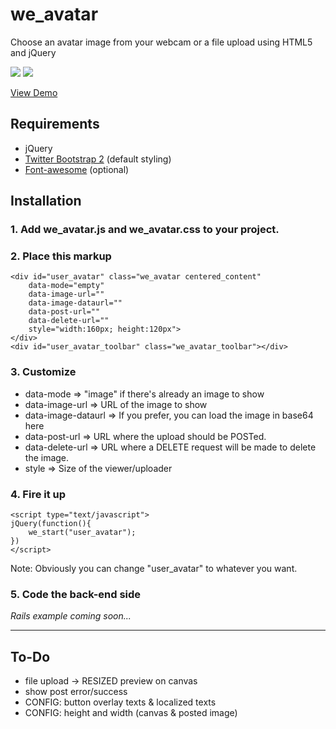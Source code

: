 # we_avatar

Choose an avatar image from your webcam or a file upload using HTML5 and jQuery

![](http://i.imgur.com/eAVDZwO.png) ![](http://i.imgur.com/7G7hvqt.png)

[View Demo](http://ceneon.github.io/we_avatar/demo.html)

## Requirements

* jQuery
* [Twitter Bootstrap 2](http://getbootstrap.com/2.3.2/) (default styling)
* [Font-awesome](http://fortawesome.github.io/Font-Awesome/) (optional)

## Installation

### 1. Add we_avatar.js and we_avatar.css to your project.

### 2. Place this markup

    <div id="user_avatar" class="we_avatar centered_content" 
        data-mode="empty"
        data-image-url=""
        data-image-dataurl=""
        data-post-url=""
        data-delete-url=""
        style="width:160px; height:120px">
    </div>
    <div id="user_avatar_toolbar" class="we_avatar_toolbar"></div>

### 3. Customize

* data-mode => "image" if there's already an image to show
* data-image-url => URL of the image to show
* data-image-dataurl => If you prefer, you can load the image in base64 here
* data-post-url => URL where the upload should be POSTed.
* data-delete-url => URL where a DELETE request will be made to delete the image.
* style => Size of the viewer/uploader

### 4. Fire it up

    <script type="text/javascript">
    jQuery(function(){
        we_start("user_avatar");
    })
    </script>

Note: Obviously you can change "user_avatar" to whatever you want.

### 5. Code the back-end side

*Rails example coming soon...*

---
## To-Do

* file upload -> RESIZED preview on canvas
* show post error/success
* CONFIG: button overlay texts & localized texts
* CONFIG: height and width (canvas & posted image)

